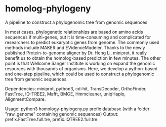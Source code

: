# homolog-phylogeny
A pipeline to construct a phylogenomic tree from genomic sequences

In most cases, phylogenetic relationships are based on amino acids sequences if multi-genes, but it is time-consuming and complicated for researchers to predict eukaryotic genes from genome. The commonly used methods include MAKER and EVidenceModeler. Thanks to the newly published Protein-to-genome aligner by Dr. Heng Li, miniprot, it really benefit us to obtain the homolog-based prediction in few minutes. The other point is that Wellcome Sanger Institute is working on expand the genomic resources with thousands of organisms. Here, we develop a python-based and one-step pipeline, which could be used to construct a phylogenomic tree from genomic sequences.

Dependencies: miniprot, python3, cd-hit, TransDecoder, OrthoFinder, FastTree, IQ-TREE2, Mafft, BMGE, Hmmcleaner, uniqHaplo, AlignmentCompare.

Usage: python3 homology-phylogeny.py prefix database (with a folder "raw_genome" containing genomic sequences)
Output: prefix.FastTree.full.tre, prefix.IQTREE2.full.tre
